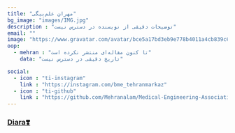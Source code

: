```yaml
---
title: "مهران علم‌بیگی"
bg_image: "images/IMG.jpg"
description : "توضیحات دقیقی از نویسنده در دسترس نیست"
email: ""
image: "https://www.gravatar.com/avatar/bce5a17bd3eb9e778b4011a4cb839c66?s=128&pg&d=identicon" 
oop:
  - mehran : "تا کنون مقاله‌ای منتشر نکرده است"
    data: "تاریخ دقیقی در دسترس نیست"

social:
  - icon : "ti-instagram"
    link : "https://instagram.com/bme_tehranmarkaz"
  - icon : "ti-github"
    link : "https://github.com/Mehranalam/Medical-Engineering-Association"
---
```



<h3 style="color: red; text-decoration: underline;"><a href="https://diara-token.github.io/Diara.ir">Diara❣️</a></h3>
